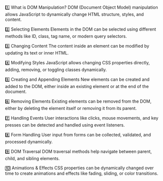 1️⃣ What is DOM Manipulation?
DOM (Document Object Model) manipulation allows JavaScript to dynamically change HTML structure, styles, and content.

2️⃣ Selecting Elements
Elements in the DOM can be selected using different methods like ID, class, tag name, or modern query selectors.

3️⃣ Changing Content
The content inside an element can be modified by updating its text or inner HTML.

4️⃣ Modifying Styles
JavaScript allows changing CSS properties directly, adding, removing, or toggling classes dynamically.

5️⃣ Creating and Appending Elements
New elements can be created and added to the DOM, either inside an existing element or at the end of the document.

6️⃣ Removing Elements
Existing elements can be removed from the DOM, either by deleting the element itself or removing it from its parent.

7️⃣ Handling Events
User interactions like clicks, mouse movements, and key presses can be detected and handled using event listeners.

8️⃣ Form Handling
User input from forms can be collected, validated, and processed dynamically.

9️⃣ DOM Traversal
DOM traversal methods help navigate between parent, child, and sibling elements.

🔟 Animations & Effects
CSS properties can be dynamically changed over time to create animations and effects like fading, sliding, or color transitions.
